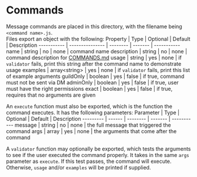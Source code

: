 # Commands
Message commands are placed in this directory, with the filename being `<command name>.js`.\
Files export an object with the following:
Property    | Type            | Optional | Default | Description
----------- | --------------- | -------- | ------- | -----------
name        | string          | no       | none    | command name
description | string          | no       | none    | command description for [COMMANDS.md](COMMANDS.md)
usage       | string          | yes      | none    | if `validator` fails, print this string after the command name to demonstrate usage
examples    | array\<string\> | yes      | none    | if `validator` fails, print this list of example arguments
guildOnly   | boolean         | yes      | false   | if true, command must not be sent via DM
adminOnly   | boolean         | yes      | false   | if true, user must have the right permissions
exact       | boolean         | yes      | false   | if true, requires that no arguments are given

An `execute` function must also be exported, which is the function the command executes. It has the following parameters:
Parameter | Type   | Optional | Default | Description
--------- | ------ | -------- | ------- | -----------
message   | string | no       | none    | the full message that triggered the command
args      | array  | yes      | none    | the arguments that come after the command

A `validator` function may optionally be exported, which tests the arguments to see if the user executed the command properly. It takes in the same `args` parameter as `execute`. If this test passes, the command will execute. Otherwise, `usage` and/or `examples` will be printed if supplied.
